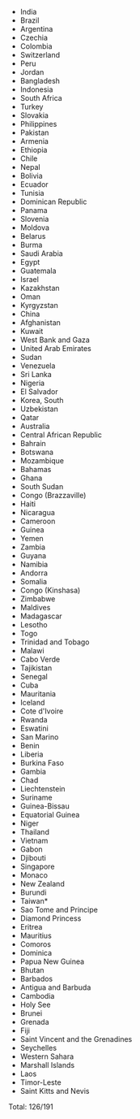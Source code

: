 * India
* Brazil
* Argentina
* Czechia
* Colombia
* Switzerland
* Peru
* Jordan
* Bangladesh
* Indonesia
* South Africa
* Turkey
* Slovakia
* Philippines
* Pakistan
* Armenia
* Ethiopia
* Chile
* Nepal
* Bolivia
* Ecuador
* Tunisia
* Dominican Republic
* Panama
* Slovenia
* Moldova
* Belarus
* Burma
* Saudi Arabia
* Egypt
* Guatemala
* Israel
* Kazakhstan
* Oman
* Kyrgyzstan
* China
* Afghanistan
* Kuwait
* West Bank and Gaza
* United Arab Emirates
* Sudan
* Venezuela
* Sri Lanka
* Nigeria
* El Salvador
* Korea, South
* Uzbekistan
* Qatar
* Australia
* Central African Republic
* Bahrain
* Botswana
* Mozambique
* Bahamas
* Ghana
* South Sudan
* Congo (Brazzaville)
* Haiti
* Nicaragua
* Cameroon
* Guinea
* Yemen
* Zambia
* Guyana
* Namibia
* Andorra
* Somalia
* Congo (Kinshasa)
* Zimbabwe
* Maldives
* Madagascar
* Lesotho
* Togo
* Trinidad and Tobago
* Malawi
* Cabo Verde
* Tajikistan
* Senegal
* Cuba
* Mauritania
* Iceland
* Cote d'Ivoire
* Rwanda
* Eswatini
* San Marino
* Benin
* Liberia
* Burkina Faso
* Gambia
* Chad
* Liechtenstein
* Suriname
* Guinea-Bissau
* Equatorial Guinea
* Niger
* Thailand
* Vietnam
* Gabon
* Djibouti
* Singapore
* Monaco
* New Zealand
* Burundi
* Taiwan*
* Sao Tome and Principe
* Diamond Princess
* Eritrea
* Mauritius
* Comoros
* Dominica
* Papua New Guinea
* Bhutan
* Barbados
* Antigua and Barbuda
* Cambodia
* Holy See
* Brunei
* Grenada
* Fiji
* Saint Vincent and the Grenadines
* Seychelles
* Western Sahara
* Marshall Islands
* Laos
* Timor-Leste
* Saint Kitts and Nevis

Total: 126/191